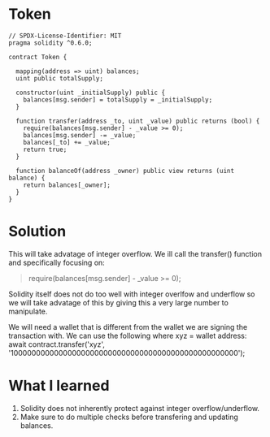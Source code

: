 # Token
```
// SPDX-License-Identifier: MIT
pragma solidity ^0.6.0;

contract Token {

  mapping(address => uint) balances;
  uint public totalSupply;

  constructor(uint _initialSupply) public {
    balances[msg.sender] = totalSupply = _initialSupply;
  }

  function transfer(address _to, uint _value) public returns (bool) {
    require(balances[msg.sender] - _value >= 0);
    balances[msg.sender] -= _value;
    balances[_to] += _value;
    return true;
  }

  function balanceOf(address _owner) public view returns (uint balance) {
    return balances[_owner];
  }
}
```

# Solution
This will take advatage of integer overflow. We ill call the transfer() function and specifically focusing on:
> require(balances[msg.sender] - _value >= 0);

Solidity itself does not do too well with integer overlfow and underflow so we will take advatage of this by giving this a very large number to manipulate. 

We will need a wallet that is different from the wallet we are signing the transaction with. We can use the following where xyz = wallet address:
await contract.transfer('xyz', '100000000000000000000000000000000000000000000000000');

# What I learned
1. Solidity does not inherently protect against integer overflow/underflow.
2. Make sure to do multiple checks before transfering and updating balances.
